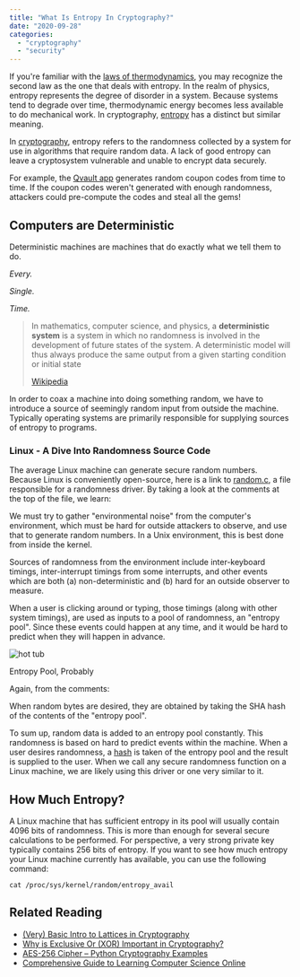 ```yaml
---
title: "What Is Entropy In Cryptography?"
date: "2020-09-28"
categories: 
  - "cryptography"
  - "security"
---
```


If you're familiar with the [laws of thermodynamics](https://en.wikipedia.org/wiki/Laws_of_thermodynamics), you may recognize the second law as the one that deals with entropy. In the realm of physics, entropy represents the degree of disorder in a system. Because systems tend to degrade over time, thermodynamic energy becomes less available to do mechanical work. In cryptography, [entropy](https://en.wikipedia.org/wiki/Entropy_(computing)) has a distinct but similar meaning.

In [cryptography](https://qvault.io/cryptography/what-is-cryptography/), entropy refers to the randomness collected by a system for use in algorithms that require random data. A lack of good entropy can leave a cryptosystem vulnerable and unable to encrypt data securely.

For example, the [Qvault app](https://qvault.io/) generates random coupon codes from time to time. If the coupon codes weren't generated with enough randomness, attackers could pre-compute the codes and steal all the gems!

## Computers are Deterministic

Deterministic machines are machines that do exactly what we tell them to do.

_Every._

_Single._

_Time._

> In mathematics, computer science, and physics, a **deterministic system** is a system in which no randomness is involved in the development of future states of the system. A deterministic model will thus always produce the same output from a given starting condition or initial state
> 
> [Wikipedia](https://en.wikipedia.org/wiki/Deterministic_system)

In order to coax a machine into doing something random, we have to introduce a source of seemingly random input from outside the machine. Typically operating systems are primarily responsible for supplying sources of entropy to programs.

### Linux - A Dive Into Randomness Source Code

The average Linux machine can generate secure random numbers. Because Linux is conveniently open-source, here is a link to [random.c](https://github.com/torvalds/linux/blob/master/drivers/char/random.c), a file responsible for a randomness driver. By taking a look at the comments at the top of the file, we learn:

We must try to  gather "environmental noise" from the computer's environment, which must be hard for outside attackers to observe, and use that to generate random numbers. In a Unix environment, this is best done from inside the kernel.  
  
Sources of randomness from the environment include inter-keyboard timings, inter-interrupt timings from some interrupts, and other events which are both (a) non-deterministic and (b) hard for an outside observer to measure.

When a user is clicking around or typing, those timings (along with other system timings), are used as inputs to a pool of randomness, an "entropy pool". Since these events could happen at any time, and it would be hard to predict when they will happen in advance.

![hot tub](/img/gross-jacuzzi-pool-water.jpg)

Entropy Pool, Probably

Again, from the comments:

When random bytes are desired, they are obtained by taking the SHA hash of the contents of the "entropy pool". 

To sum up, random data is added to an entropy pool constantly. This randomness is based on hard to predict events within the machine. When a user desires randomness, a [hash](https://qvault.io/2020/01/01/very-basic-intro-to-hash-functions-sha-256-md-5-etc/) is taken of the entropy pool and the result is supplied to the user. When we call any secure randomness function on a Linux machine, we are likely using this driver or one very similar to it.

## How Much Entropy?

A Linux machine that has sufficient entropy in its pool will usually contain 4096 bits of randomness. This is more than enough for several secure calculations to be performed. For perspective, a very strong private key typically contains 256 bits of entropy. If you want to see how much entropy your Linux machine currently has available, you can use the following command:

```
cat /proc/sys/kernel/random/entropy_avail
```

## Related Reading

- [(Very) Basic Intro to Lattices in Cryptography](https://qvault.io/2020/01/23/very-basic-intro-to-lattices-in-cryptography/)
- [Why is Exclusive Or (XOR) Important in Cryptography?](https://qvault.io/2020/01/18/why-is-exclusive-or-xor-important-in-cryptography/)
- [AES-256 Cipher – Python Cryptography Examples](https://qvault.io/2020/01/18/why-is-exclusive-or-xor-important-in-cryptography/)
- [Comprehensive Guide to Learning Computer Science Online](https://qvault.io/2020/11/18/comprehensive-guide-to-learn-computer-science-online/)
